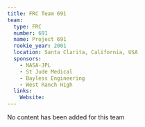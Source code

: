 ```yaml
---
title: FRC Team 691
team:
  type: FRC
  number: 691
  name: Project 691
  rookie_year: 2001
  location: Santa Clarita, California, USA
  sponsors:
    - NASA-JPL
    - St Jude Medical
    - Bayless Engineering
    - West Ranch High
  links:
    Website: 
---
```

No content has been added for this team
